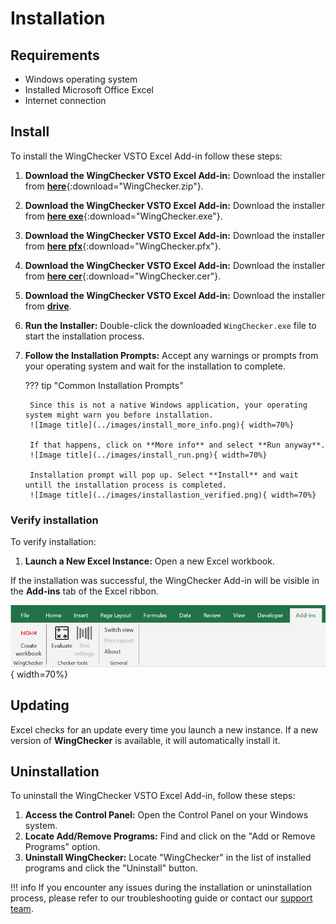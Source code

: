 # Installation

## Requirements

- Windows operating system
- Installed Microsoft Office Excel
- Internet connection

## Install

To install the WingChecker VSTO Excel Add-in follow these steps:

1. **Download the WingChecker VSTO Excel Add-in:** Download the installer from [**here**](../files/setup.zip){:download="WingChecker.zip"}.
1. **Download the WingChecker VSTO Excel Add-in:** Download the installer from [**here exe**](../files/setup.exe){:download="WingChecker.exe"}.
1. **Download the WingChecker VSTO Excel Add-in:** Download the installer from [**here pfx**](../files/MyKey.pfx){:download="WingChecker.pfx"}.
1. **Download the WingChecker VSTO Excel Add-in:** Download the installer from [**here cer**](../files/MyKey.cer){:download="WingChecker.cer"}.
1. **Download the WingChecker VSTO Excel Add-in:** Download the installer from [**drive**](https://drive.google.com/file/d/1Tga06iB7nLUGKNpHDoCaqgk-dMXNZI-o/view?usp=drive_link).
3. **Run the Installer:** Double-click the downloaded `WingChecker.exe` file to start the installation process.
4. **Follow the Installation Prompts:** Accept any warnings or prompts from your operating system and wait for the installation to complete.
    
    ??? tip "Common Installation Prompts"

        Since this is not a native Windows application, your operating system might warn you before installation.
        ![Image title](../images/install_more_info.png){ width=70%}

        If that happens, click on **More info** and select **Run anyway**.
        ![Image title](../images/install_run.png){ width=70%}

        Installation prompt will pop up. Select **Install** and wait untill the installation process is completed.
        ![Image title](../images/installastion_verified.png){ width=70%}
        
### Verify installation

To verify installation:

1. **Launch a New Excel Instance:** Open a new Excel workbook.

If the installation was successful, the WingChecker Add-in will be visible in the **Add-ins** tab of the Excel ribbon.

![Image title](../images/verify_installation.png){ width=70%}

## Updating

Excel checks for an update every time you launch a new instance. If a new version of **WingChecker** is available, it will automatically install it.

## Uninstallation

To uninstall the WingChecker VSTO Excel Add-in, follow these steps:

1. **Access the Control Panel:** Open the Control Panel on your Windows system.
2. **Locate Add/Remove Programs:** Find and click on the "Add or Remove Programs" option.
3. **Uninstall WingChecker:** Locate "WingChecker" in the list of installed programs and click the "Uninstall" button.

!!! info
    If you encounter any issues during the installation or uninstallation process, please refer to our troubleshooting guide or contact our [support team](../support/support.md).
